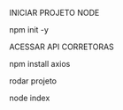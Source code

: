 INICIAR PROJETO NODE 

npm init -y

ACESSAR API CORRETORAS


npm install axios

rodar projeto

node index
